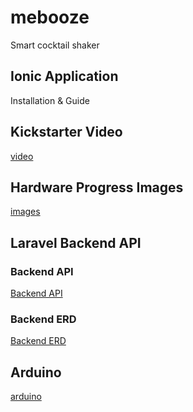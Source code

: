 # mebooze
Smart cocktail shaker

## Ionic Application
Installation & Guide  

## Kickstarter Video
[video](https://github.com/enzotrompeneers/mebooze/kickstarter-video) 

## Hardware Progress Images
[images](https://github.com/enzotrompeneers/mebooze/hardware-progress-images)  

## Laravel Backend API
### Backend API
[Backend API](https://github.com/enzotrompeneers/mebooze/tree/master/mebooze-backend)  

### Backend ERD
[Backend ERD](http://www.laravelsd.com/share/p5EqMj)  

## Arduino 
[arduino](https://github.com/enzotrompeneers/meboozeh/arduino)  